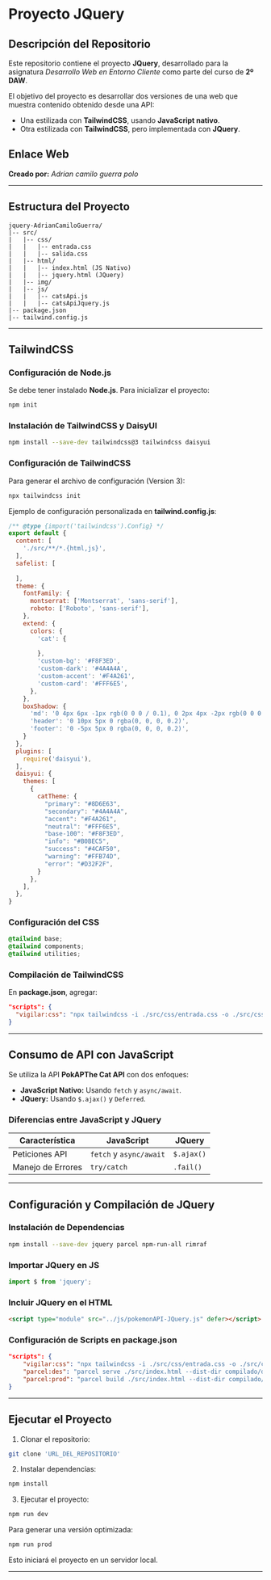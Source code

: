 # Proyecto JQuery

## Descripción del Repositorio

Este repositorio contiene el proyecto **JQuery**, desarrollado para la asignatura *Desarrollo Web en Entorno Cliente* como parte del curso de **2º DAW**.

El objetivo del proyecto es desarrollar dos versiones de una web que muestra contenido obtenido desde una API:

- Una estilizada con **TailwindCSS**, usando **JavaScript nativo**.
- Otra estilizada con **TailwindCSS**, pero implementada con **JQuery**.

## Enlace Web


**Creado por:** *Adrian camilo guerra polo*


---

## Estructura del Proyecto

```
jquery-AdrianCamiloGuerra/
|-- src/
|   |-- css/
|   |   |-- entrada.css
|   |   |-- salida.css
|   |-- html/
|   |   |-- index.html (JS Nativo)
|   |   |-- jquery.html (JQuery)
|   |-- img/
|   |-- js/
|   |   |-- catsApi.js
|   |   |-- catsApiJquery.js
|-- package.json
|-- tailwind.config.js
```

---

## TailwindCSS

### Configuración de Node.js

Se debe tener instalado **Node.js**. Para inicializar el proyecto:

```bash
npm init
```

### Instalación de TailwindCSS y DaisyUI

```bash
npm install --save-dev tailwindcss@3 tailwindcss daisyui
```

### Configuración de TailwindCSS

Para generar el archivo de configuración (Version 3):

```bash
npx tailwindcss init
```

Ejemplo de configuración personalizada en **tailwind.config.js**:

```js
/** @type {import('tailwindcss').Config} */
export default {
  content: [
    './src/**/*.{html,js}',
  ],
  safelist: [
   
  ],
  theme: {
    fontFamily: {
      montserrat: ['Montserrat', 'sans-serif'],
      roboto: ['Roboto', 'sans-serif'],
    },
    extend: {
      colors: {
        'cat': {
         
        },
        'custom-bg': '#F8F3ED', 
        'custom-dark': '#4A4A4A', 
        'custom-accent': '#F4A261', 
        'custom-card': '#FFF6E5', 
      },
    },
    boxShadow: {
      'md': '0 4px 6px -1px rgb(0 0 0 / 0.1), 0 2px 4px -2px rgb(0 0 0 / 0.1)',
      'header': '0 10px 5px 0 rgba(0, 0, 0, 0.2)',
      'footer': '0 -5px 5px 0 rgba(0, 0, 0, 0.2)',
    }
  },
  plugins: [
    require('daisyui'),
  ],
  daisyui: {
    themes: [
      {
        catTheme: {
          "primary": "#8D6E63", 
          "secondary": "#4A4A4A", 
          "accent": "#F4A261", 
          "neutral": "#FFF6E5", 
          "base-100": "#F8F3ED", 
          "info": "#B0BEC5", 
          "success": "#4CAF50", 
          "warning": "#FFB74D", 
          "error": "#D32F2F", 
        }
      },
    ],
  },
}

```

### Configuración del CSS

```css
@tailwind base;
@tailwind components;
@tailwind utilities;
```

### Compilación de TailwindCSS

En **package.json**, agregar:

```json
"scripts": {
  "vigilar:css": "npx tailwindcss -i ./src/css/entrada.css -o ./src/css/salida.css --watch"
}
```

---

## Consumo de API con JavaScript

Se utiliza la API **PokAPThe Cat API** con dos enfoques:

- **JavaScript Nativo:** Usando `fetch` y `async/await`.
- **JQuery:** Usando `$.ajax()` y `Deferred`.


### Diferencias entre JavaScript y JQuery

| Característica | JavaScript | JQuery |
|---------------|------------|--------|
| Peticiones API | `fetch` y `async/await` | `$.ajax()` |
| Manejo de Errores | `try/catch` | `.fail()` |



---

## Configuración y Compilación de JQuery

### Instalación de Dependencias

```bash
npm install --save-dev jquery parcel npm-run-all rimraf
```

### Importar JQuery en JS

```js
import $ from 'jquery';
```

### Incluir JQuery en el HTML

```html
<script type="module" src="../js/pokemonAPI-JQuery.js" defer></script>
```

### Configuración de Scripts en package.json

```json
"scripts": {
    "vigilar:css": "npx tailwindcss -i ./src/css/entrada.css -o ./src/css/salida.css --watch",
    "parcel:des": "parcel serve ./src/index.html --dist-dir compilado/desarrollo",
    "parcel:prod": "parcel build ./src/index.html --dist-dir compilado/produccion"
}
```

---

## Ejecutar el Proyecto

1. Clonar el repositorio:

```bash
git clone 'URL_DEL_REPOSITORIO'
```

2. Instalar dependencias:

```bash
npm install
```

3. Ejecutar el proyecto:

```bash
npm run dev
```

Para generar una versión optimizada:

```bash
npm run prod
```

Esto iniciará el proyecto en un servidor local.

---


